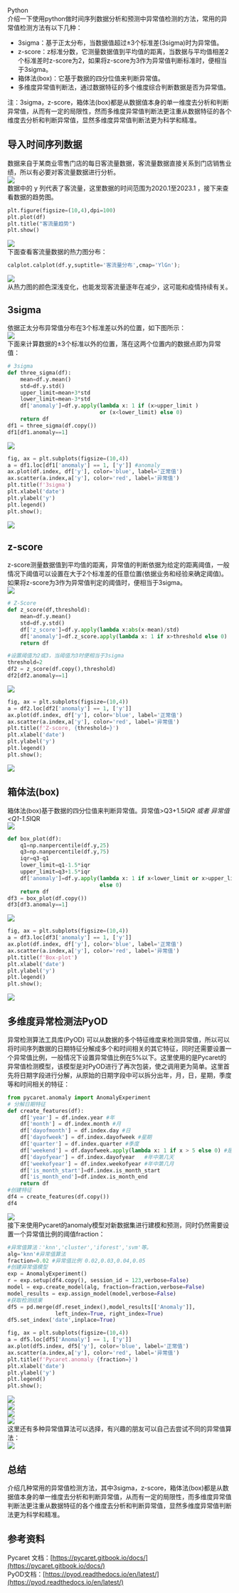 Python<br />介绍一下使用python做时间序列数据分析和预测中异常值检测的方法，常用的异常值检测方法有以下几种：

- 3sigma：基于正太分布，当数据值超过±3个标准差(3sigma)时为异常值。
- z-score：z标准分数，它测量数据值到平均值的距离，当数据与平均值相差2个标准差时z-score为2，如果将z-score为3作为异常值判断标准时，便相当于3sigma。
- 箱体法(box)：它基于数据的四分位值来判断异常值。
- 多维度异常值判断法，通过数据特征的多个维度综合判断数据是否为异常值。

注：3sigma，z-score，箱体法(box)都是从数据值本身的单一维度去分析和判断异常值，从而有一定的局限性，然而多维度异常值判断法更注重从数据特征的各个维度去分析和判断异常值，显然多维度异常值判断法更为科学和精准。
<a name="YOpOH"></a>
## 导入时间序列数据
数据来自于某商业零售门店的每日客流量数据，客流量数据直接关系到门店销售业绩，所以有必要对客流量数据进行分析。<br />![](https://cdn.nlark.com/yuque/0/2023/png/396745/1683699508926-5fc9461d-8f61-4a12-afe7-ceb7eef612d0.png#averageHue=%23f4f1ef&clientId=uebe02699-24bd-4&from=paste&id=u34df96a6&originHeight=398&originWidth=164&originalType=url&ratio=2.5&rotation=0&showTitle=false&status=done&style=none&taskId=u503ed195-c884-47e1-9984-44f3e172d51&title=)<br />数据中的 y 列代表了客流量，这里数据的时间范围为2020.1至2023.1 ，接下来查看数据的趋势图。
```python
plt.figure(figsize=(10,4),dpi=100)
plt.plot(df)
plt.title("客流量趋势")
plt.show()
```
![](https://cdn.nlark.com/yuque/0/2023/png/396745/1683699508939-0adf1dfc-420f-48f7-a3af-0ddb6afceb76.png#averageHue=%23fafafa&clientId=uebe02699-24bd-4&from=paste&id=ub220ad4c&originHeight=400&originWidth=897&originalType=url&ratio=2.5&rotation=0&showTitle=false&status=done&style=none&taskId=u9460543a-7c26-4c3b-a828-4c96dfb0a7d&title=)<br />下面查看客流量数据的热力图分布：
```python
calplot.calplot(df.y,suptitle='客流量分布',cmap='YlGn');
```
![](https://cdn.nlark.com/yuque/0/2023/png/396745/1683699508967-3cd025b4-c78e-4c4b-82f9-86fc2b8bfae0.png#averageHue=%23eff4e1&clientId=uebe02699-24bd-4&from=paste&id=u364705ad&originHeight=644&originWidth=1080&originalType=url&ratio=2.5&rotation=0&showTitle=false&status=done&style=none&taskId=u1b93ea3d-924a-474a-beda-141667acf46&title=)<br />从热力图的颜色深浅变化，也能发现客流量逐年在减少，这可能和疫情持续有关。
<a name="uJ41B"></a>
## 3sigma
依据正太分布异常值分布在3个标准差以外的位置，如下图所示：<br />![](https://cdn.nlark.com/yuque/0/2023/png/396745/1683699508988-8acb13e8-d4ac-461c-8dcc-a128b52cc64e.png#averageHue=%23e2e1d9&clientId=uebe02699-24bd-4&from=paste&id=ud71e557e&originHeight=336&originWidth=613&originalType=url&ratio=2.5&rotation=0&showTitle=false&status=done&style=none&taskId=u93587083-897e-4cbe-a0d0-27a1b9501ef&title=)<br />下面来计算数据的±3个标准以外的位置，落在这两个位置内的数据点即为异常值：
```python
# 3sigma
def three_sigma(df):
    mean=df.y.mean()
    std=df.y.std()
    upper_limit=mean+3*std
    lower_limit=mean-3*std
    df['anomaly']=df.y.apply(lambda x: 1 if (x>upper_limit )
                             or (x<lower_limit) else 0)
    return df
df1 = three_sigma(df.copy())
df1[df1.anomaly==1]
```
![](https://cdn.nlark.com/yuque/0/2023/png/396745/1683699508999-4d630388-beb3-4feb-a4d1-c6b074281193.png#averageHue=%23f3f0ee&clientId=uebe02699-24bd-4&from=paste&id=u192d4669&originHeight=514&originWidth=199&originalType=url&ratio=2.5&rotation=0&showTitle=false&status=done&style=none&taskId=ubefaf461-ff3a-4698-8da1-5b0c0b3f05c&title=)
```python
fig, ax = plt.subplots(figsize=(10,4))
a = df1.loc[df1['anomaly'] == 1, ['y']] #anomaly
ax.plot(df.index, df['y'], color='blue', label='正常值')
ax.scatter(a.index,a['y'], color='red', label='异常值')
plt.title(f'3sigma')
plt.xlabel('date')
plt.ylabel('y')
plt.legend()
plt.show();
```
![](https://cdn.nlark.com/yuque/0/2023/png/396745/1683699509898-28a8fcc5-e5e4-4aa0-a964-d6d879388b3e.png#averageHue=%23faf9f9&clientId=uebe02699-24bd-4&from=paste&id=u9cb49327&originHeight=399&originWidth=925&originalType=url&ratio=2.5&rotation=0&showTitle=false&status=done&style=none&taskId=uf56ba72f-0d10-4ca5-934c-83e54d9e07c&title=)
<a name="zsUDt"></a>
## z-score
z-score测量数据值到平均值的距离，异常值的判断依据为给定的距离阈值，一般情况下阈值可以设置在大于2个标准差的任意位置(依据业务和经验来确定阈值)。如果将z-score为3作为异常值判定的阈值时，便相当于3sigma。<br />![](https://cdn.nlark.com/yuque/0/2023/png/396745/1683699509820-2b0aceea-4a8d-4025-a4cb-e130d6290f41.png#averageHue=%23eee1d9&clientId=uebe02699-24bd-4&from=paste&id=u70c0bfe8&originHeight=533&originWidth=632&originalType=url&ratio=2.5&rotation=0&showTitle=false&status=done&style=none&taskId=u25e33f45-9ca0-4a20-a99a-0e171ca6df3&title=)
```python
# Z-Score
def z_score(df,threshold):
    mean=df.y.mean()
    std=df.y.std()
    df['z_score']=df.y.apply(lambda x:abs(x-mean)/std)
    df['anomaly']=df.z_score.apply(lambda x: 1 if x>threshold else 0)
    return df

#设置阈值为2或3，当阈值为3时便相当于3sigma
threshold=2
df2 = z_score(df.copy(),threshold)
df2[df2.anomaly==1]
```
![](https://cdn.nlark.com/yuque/0/2023/png/396745/1683699509781-6b42be66-3025-469f-a816-f32c3a795550.png#averageHue=%23f3efec&clientId=uebe02699-24bd-4&from=paste&id=uf35f3806&originHeight=519&originWidth=267&originalType=url&ratio=2.5&rotation=0&showTitle=false&status=done&style=none&taskId=u52e217be-44a0-4112-94bc-85e38de825b&title=)
```python
fig, ax = plt.subplots(figsize=(10,4))
a = df2.loc[df2['anomaly'] == 1, ['y']] 
ax.plot(df.index, df['y'], color='blue', label='正常值')
ax.scatter(a.index,a['y'], color='red', label='异常值')
plt.title(f'Z-score, {threshold=}')
plt.xlabel('date')
plt.ylabel('y')
plt.legend()
plt.show();
```
![](https://cdn.nlark.com/yuque/0/2023/png/396745/1683699510341-5c9505e6-7cd2-48ac-ae88-5d3c8de95d19.png#averageHue=%23faf8f8&clientId=uebe02699-24bd-4&from=paste&id=ufddc2e22&originHeight=397&originWidth=916&originalType=url&ratio=2.5&rotation=0&showTitle=false&status=done&style=none&taskId=u592bb6aa-acbe-4f7c-8c11-dd8ec9a1e08&title=)
<a name="Hjn5B"></a>
## 箱体法(box)
箱体法(box)基于数据的四分位值来判断异常值。异常值>Q3+1.5*IQR 或者 异常值<Q1-1.5*IQR<br />![](https://cdn.nlark.com/yuque/0/2023/png/396745/1683699510458-d41d11d8-9029-47eb-a1a0-a64c79f702f9.png#averageHue=%23f5f4f4&clientId=uebe02699-24bd-4&from=paste&id=ue566f690&originHeight=258&originWidth=726&originalType=url&ratio=2.5&rotation=0&showTitle=false&status=done&style=none&taskId=u68f8b9ee-81c7-4025-ba08-6e834353280&title=)
```python
def box_plot(df):
    q1=np.nanpercentile(df.y,25)
    q3=np.nanpercentile(df.y,75)
    iqr=q3-q1
    lower_limit=q1-1.5*iqr
    upper_limit=q3+1.5*iqr
    df['anomaly']=df.y.apply(lambda x: 1 if x<lower_limit or x>upper_limit  
                             else 0)
    return df
df3 = box_plot(df.copy())
df3[df3.anomaly==1]
```
![](https://cdn.nlark.com/yuque/0/2023/png/396745/1683699510491-45f1aa92-1015-4d9f-8351-082e76f44711.png#averageHue=%23f3f1ee&clientId=uebe02699-24bd-4&from=paste&id=uc47ba948&originHeight=462&originWidth=200&originalType=url&ratio=2.5&rotation=0&showTitle=false&status=done&style=none&taskId=u71a690aa-7d98-43a6-8f7e-963777dcc9f&title=)
```python
fig, ax = plt.subplots(figsize=(10,4))
a = df3.loc[df3['anomaly'] == 1, ['y']] 
ax.plot(df.index, df['y'], color='blue', label='正常值')
ax.scatter(a.index,a['y'], color='red', label='异常值')
plt.title(f'Box-plot')
plt.xlabel('date')
plt.ylabel('y')
plt.legend()
plt.show();
```
![](https://cdn.nlark.com/yuque/0/2023/png/396745/1683699510771-7435c0a3-1fed-4002-8be2-82b9083b1606.png#averageHue=%23f9f8f8&clientId=uebe02699-24bd-4&from=paste&id=uac205b84&originHeight=404&originWidth=910&originalType=url&ratio=2.5&rotation=0&showTitle=false&status=done&style=none&taskId=u9bc0b531-2cb3-494d-b459-019709bc75c&title=)
<a name="q9Xh9"></a>
## 多维度异常检测法PyOD
异常检测算法工具库(PyOD) 可以从数据的多个特征维度来检测异常值，所以可以将时间序列数据的日期特征分解成多个和时间相关的其它特征，同时还需要设置一个异常值比例，一般情况下设置异常值比例在5%以下。这里使用的是Pycaret的异常值检测模型，该模型是对PyOD进行了再次包装，使之调用更为简单。这里首先将日期字段进行分解，从原始的日期字段中可以拆分出年，月，日，星期，季度等和时间相关的特征：
```python
from pycaret.anomaly import AnomalyExperiment
# 分解日期特征
def create_features(df):        
    df['year'] = df.index.year #年 
    df['month'] = df.index.month #月
    df['dayofmonth'] = df.index.day #日
    df['dayofweek'] = df.index.dayofweek #星期
    df['quarter'] = df.index.quarter #季度
    df['weekend'] = df.dayofweek.apply(lambda x: 1 if x > 5 else 0) #是否周末
    df['dayofyear'] = df.index.dayofyear   #年中第几天
    df['weekofyear'] = df.index.weekofyear #年中第几月
    df['is_month_start']=df.index.is_month_start
    df['is_month_end']=df.index.is_month_end
    return df
#创建特征
df4 = create_features(df.copy())
df4
```
![](https://cdn.nlark.com/yuque/0/2023/png/396745/1683699511112-6bca5dd4-54d0-4e4d-87d2-835a5b7c52cf.png#averageHue=%23f6f5f4&clientId=uebe02699-24bd-4&from=paste&id=ue64af3de&originHeight=378&originWidth=902&originalType=url&ratio=2.5&rotation=0&showTitle=false&status=done&style=none&taskId=ue99e676c-ac17-4447-9b96-484cde8d6e1&title=)<br />接下来使用Pycaret的anomaly模型对新数据集进行建模和预测，同时仍然需要设置一个异常值比例的阈值fraction：
```python
#异常值算法：'knn','cluster','iforest','svm'等。
alg='knn'#异常值算法
fraction=0.02 #异常值比例 0.02,0.03,0.04,0.05
#创建异常值模型
exp = AnomalyExperiment()
r = exp.setup(df4.copy(), session_id = 123,verbose=False)
model = exp.create_model(alg, fraction=fraction,verbose=False)
model_results = exp.assign_model(model,verbose=False)
#获取检测结果
df5 = pd.merge(df.reset_index(),model_results[['Anomaly']],
               left_index=True, right_index=True)
df5.set_index('date',inplace=True)

fig, ax = plt.subplots(figsize=(10,4))
a = df5.loc[df5['Anomaly'] == 1, ['y']] 
ax.plot(df5.index, df5['y'], color='blue', label='正常值')
ax.scatter(a.index,a['y'], color='red', label='异常值')
plt.title(f'Pycaret.anomaly {fraction=}')
plt.xlabel('date')
plt.ylabel('y')
plt.legend()
plt.show();
```
![](https://cdn.nlark.com/yuque/0/2023/png/396745/1683699511417-e47163dc-1f18-49d5-99ef-d0f77f0ed45f.png#averageHue=%23faf9f9&clientId=uebe02699-24bd-4&from=paste&id=u01ddd708&originHeight=401&originWidth=919&originalType=url&ratio=2.5&rotation=0&showTitle=false&status=done&style=none&taskId=u1b9ad560-a78b-46a4-8960-1feae42bc27&title=)<br />![](https://cdn.nlark.com/yuque/0/2023/png/396745/1683699511557-977365d4-fbdb-4fcb-9a57-2142bc06d889.png#averageHue=%23faf9f9&clientId=uebe02699-24bd-4&from=paste&id=u565e1d95&originHeight=423&originWidth=922&originalType=url&ratio=2.5&rotation=0&showTitle=false&status=done&style=none&taskId=u03310e28-2271-430d-a23d-115163a7c2a&title=)<br />![](https://cdn.nlark.com/yuque/0/2023/png/396745/1683699511480-b1dc6f70-946d-4bb6-9023-aa6abb37c3ca.png#averageHue=%23faf9f9&clientId=uebe02699-24bd-4&from=paste&id=udd3c2b90&originHeight=392&originWidth=916&originalType=url&ratio=2.5&rotation=0&showTitle=false&status=done&style=none&taskId=udcfc82c4-0e1b-45ed-b4de-4f00c6056a2&title=)<br />![](https://cdn.nlark.com/yuque/0/2023/png/396745/1683699511744-95889556-0d82-4ac0-8ebf-e560deebaf4a.png#averageHue=%23faf9f9&clientId=uebe02699-24bd-4&from=paste&id=u40cdbdd3&originHeight=397&originWidth=911&originalType=url&ratio=2.5&rotation=0&showTitle=false&status=done&style=none&taskId=ub010c63c-283d-456e-95b2-2f8ceaeddb1&title=)<br />这里还有多种异常值算法可以选择，有兴趣的朋友可以自己去尝试不同的异常值算法：<br />![](https://cdn.nlark.com/yuque/0/2023/png/396745/1683699511720-3ec5c0b0-6c3f-4c1f-ab8d-cd491f2eae6d.png#averageHue=%23f7f4f2&clientId=uebe02699-24bd-4&from=paste&id=u3b7827b8&originHeight=423&originWidth=554&originalType=url&ratio=2.5&rotation=0&showTitle=false&status=done&style=none&taskId=u00ffc30d-2291-497c-8593-e4577936d54&title=)
<a name="NdD7I"></a>
## 总结
介绍几种常用的异常值检测方法，其中3sigma，z-score，箱体法(box)都是从数据值本身的单一维度去分析和判断异常值，从而有一定的局限性，而多维度异常值判断法更注重从数据特征的各个维度去分析和判断异常值，显然多维度异常值判断法更为科学和精准。
<a name="Z75zg"></a>
## 参考资料
Pycaret 文档：[https://pycaret.gitbook.io/docs/](https://pycaret.gitbook.io/docs/)<br />PyOD文档：[https://pyod.readthedocs.io/en/latest/](https://pyod.readthedocs.io/en/latest/)
